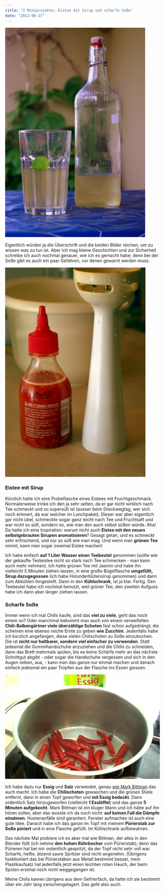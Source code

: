 ```yaml
---
title: "2 Miniprojekte: Eistee mit Sirup und scharfe Soße"
date: "2012-06-27"
---
```


[![](images/imgp9218.jpg "Grüner Eistee Holunder")](http://apfeleimer.wordpress.com/2012/06/27/2-miniprojekte-eistee-mit-sirup-und-scharfe-sose/gra%c2%bcner-eistee-holunder/)

Eigentlich würden ja die Überschrift und die beiden Bilder reichen, um zu wissen was zu tun ist. Aber ich mag kleine Geschichten und zur Sicherheit schreibe ich auch nochmal genauer, wie ich es gemacht habe; denn bei der Soße gibt es auch ein paar Gefahren, vor denen gewarnt werden muss.

[![](images/imgp9208.jpg "Viel scharf!")](http://apfeleimer.wordpress.com/2012/06/27/2-miniprojekte-eistee-mit-sirup-und-scharfe-sose/imgp9208/)

### Eistee mit Sirup

Kürzlich hatte ich eine Probeflasche eines Eistees mit Fruchtgeschmack. Normalerweise trinke ich den ja sehr selten, da er gar nicht wirklich nach Tee schmeckt und so supersüß ist (ausser beim Dreckwegtag, wer sich noch erinnert, da war welcher im Lunchpaket). Dieser war aber eigentlich gar nicht übel, schmeckte sogar ganz leicht nach Tee und Fruchtsaft und war nicht so süß, sondern so, wie man den auch selbst süßen würde. Aha! Da hatte ich eine Inspiration: warum nicht auch **Eistee mit den neuen selbstgebrauten Sirupen aromatisieren**? Gesagt getan, und es schmeckt sehr erfrischend, und nur so süß wie man mag. Und wenn man **grünen Tee** nimmt, kann man sogar zweimal Eistee machen!

Ich habe einfach **auf 1 Liter Wasser einen Teebeutel** genommen (sollte wie der gekaufte Testeistee nicht so stark nach Tee schmecken - man kann auch mehr nehmen). Ich hatte grünen Tee mit Jasmin und habe ihn vielleicht 5 Minuten ziehen lassen, in eine große Bügelflasche **umgefüllt, Sirup dazugegossen** (ich habe Holunderblütensirup genommen) und dann zum Abkühlen hingestellt. Dann in den **Kühlschrank**, ist ja klar. Fertig. Den Teebeutel habe ich nochmal benutzt, weil grüner Tee, den zweiten Aufguss habe ich dann aber länger ziehen lassen.

### Scharfe Soße

Immer wenn ich mal Chilis kaufe, sind das **viel zu viele**, geht das noch einem so? Oder manchmal bekommt man auch von einem verweifelten **Chili-Balkongärtner viele überzählige Schoten** fast schon aufgedrängt; die scheinen eine ebenso reiche Ernte zu geben **wie Zucchini**. Jedenfalls habe ich kürzlich angefangen, diese vielen Chilischoten zu Soße einzukochen. Die ist **nicht nur haltbarer, sondern viel einfacher zu verwenden**. Statt jedesmal die Gummihandschuhe anzuziehen und die Chilis zu schneiden, dann das Brett mehrmals spülen, bis es keine Schärfe mehr an das nächste Schnittgut abgibt - oder sogar die Handschuhe vergessen und sich in den Augen reiben, aua, - kann man das ganze nur einmal machen und danach einfach jedesmal ein paar Tropfen aus der Flasche ins Essen giessen.

[![](images/imgp9207.jpg "Chilis beim Aufkochen")](http://apfeleimer.wordpress.com/2012/06/27/2-miniprojekte-eistee-mit-sirup-und-scharfe-sose/imgp9207/)

Ich habe dazu nur **Essig** und **Salz** verwendet, genau [wie Mark Bittman](http://dinersjournal.blogs.nytimes.com/2008/11/18/diy-hot-sauce/ "DIY Hot Sauce bei der NYTimes") das auch macht. Ich habe die **Chilischoten** gewaschen und die grünen Stiele entfernt, dann in einen Topf geworfen und **mit Essig bedeckt**. Dann ordentlich Salz hinzugeworfen (vielleicht **1 Esslöffel**) und das ganze **5 Minuten aufgekocht**. Mark Bittman ist ein kluger Mann und ich hätte auf ihn hören sollen, aber das wusste ich da noch nicht: **auf keinen Fall die Dämpfe einatmen**. Hustenanfälle sind garantiert. Fenster aufmachen ist auch eine gute Idee. Danach habe ich das ganze im Topf mit meinem **Pürierstab zur Soße püriert** und in eine Flasche gefüllt. Im Kühlschrank aufbewahren.

Das nächste Mal probiere ich es aber mal wie Bittman, der alles in den Blender füllt (ich nehme **den hohen Rührbecher** vom Pürierstab); denn das Pürieren hat bei mir ordentlich gespritzt, da der Topf nicht sehr voll war. Scharfe, heiße, ätzend saure Spritzer sind nicht angenehm. (Übrigens funktioniert das bei Pürierstäben aus Metall bestimmt besser, mein Plastikaufsatz hat jedenfalls jetzt einen leichten roten Hauch, der beim Spülen erstmal noch nicht weggegangen ist.

Meine Chilis kamen übrigens aus dem Gefrierfach, da hatte ich sie bestimmt über ein Jahr lang zwischengelagert. Das geht also auch.
